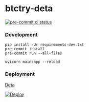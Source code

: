 # btctry-deta


[![pre-commit.ci status](https://results.pre-commit.ci/badge/github/sadikkuzu/btctry-deta/main.svg)](https://results.pre-commit.ci/latest/github/sadikkuzu/btctry-deta/main)


### Development

```
pip install -Ur requirements-dev.txt
pre-commit install
pre-commit run --all-files
```

```
uvicorn main:app --reload
```


### Deployment

[Deta](https://deta.sh)

[![Deploy](https://button.deta.dev/1/svg)](https://go.deta.dev/deploy?repo=https://github.com/sadikkuzu/btctry-deta)
